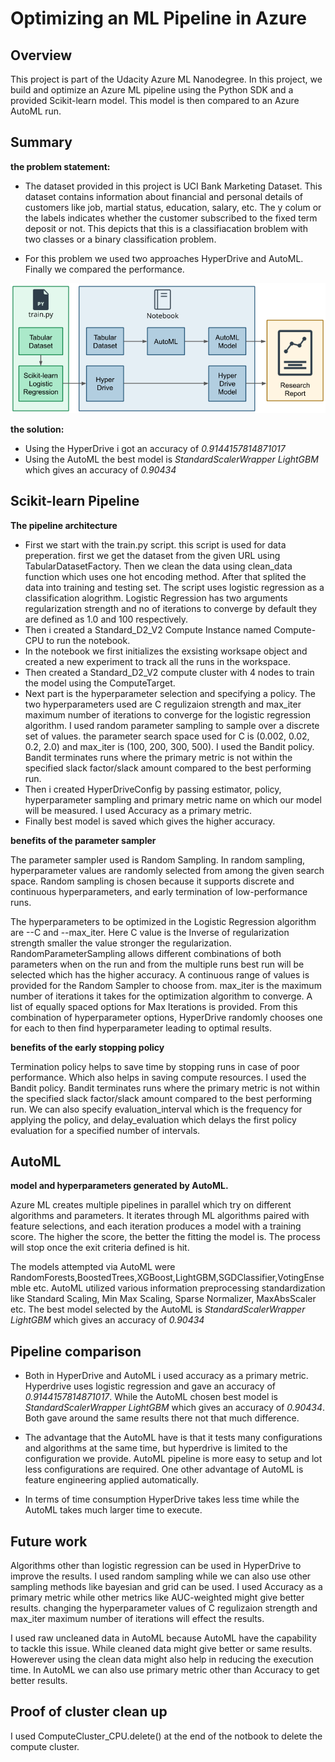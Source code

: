 # Optimizing an ML Pipeline in Azure

## Overview
This project is part of the Udacity Azure ML Nanodegree.
In this project, we build and optimize an Azure ML pipeline using the Python SDK and a provided Scikit-learn model.
This model is then compared to an Azure AutoML run.

## Summary
**the problem statement:**
- The dataset provided in this project is UCI Bank Marketing Dataset. This dataset contains information about financial and personal details of customers like job, martial status, education, salary, etc. The y colum or the labels indicates whether the customer subscribed to the fixed term deposit or not. This depicts that this is a classifiacation broblem with two classes or a binary classification problem.

- For this problem we used two approaches HyperDrive and AutoML. Finally we compared the performance.

![Alt text](Screenshots/workflow.png?raw=true "Workflow")

**the solution:**
- Using the HyperDrive i got an accuracy of *0.9144157814871017*
- Using the AutoML the best model is *StandardScalerWrapper LightGBM* which gives an accuracy of *0.90434*

## Scikit-learn Pipeline
**The pipeline architecture**
- First we start with the train.py script. this script is used for data preperation. first we get the dataset from the given URL using TabularDatasetFactory. Then we clean the data using clean_data function which uses one hot encoding method. After that splited the data into training and testing set. The script uses logistic regression as a classification alogrithm. Logistic Regression has two arguments regularization strength and no of iterations to converge by default they are defined as 1.0 and 100 respectively.
- Then i created a Standard_D2_V2 Compute Instance named Compute-CPU to run the notebook.
- In the notebook we first initializes the exsisting worksape object and created a new experiment to track all the runs in the workspace.
- Then created a Standard_D2_V2 compute cluster with 4 nodes to train the model using the ComputeTarget.
- Next part is the hyperparameter selection and specifying a policy. The two hyperparameters used are C regulizaion strength and max_iter maximum number of iterations to converge for the logistic regression algorithm. I used random parameter sampling to sample over a discrete set of values. the parameter search space used for C is (0.002, 0.02, 0.2, 2.0) and max_iter is (100, 200, 300, 500). I used the Bandit policy. Bandit terminates runs where the primary metric is not within the specified slack factor/slack amount compared to the best performing run.
- Then i created HyperDriveConfig by passing estimator, policy, hyperparameter sampling and primary metric name on which our model will be measured. I used Accuracy as a primary metric.
- Finally best model is saved which gives the higher accuracy.

**benefits of the parameter sampler**

The parameter sampler used is Random Sampling. In random sampling, hyperparameter values are randomly selected from among the given search space. Random sampling is chosen because it supports discrete and continuous hyperparameters, and early termination of low-performance runs.

The hyperparameters to be optimized in the Logistic Regression algorithm are --C and --max_iter. Here C value is the Inverse of regularization strength smaller the value stronger the regularization. RandomParameterSampling allows different combinations of both parameters when on the run and from the multiple runs best run will be selected which has the higher accuracy. A continuous range of values is provided for the Random Sampler to choose from. max_iter is the maximum number of iterations it takes for the optimization algorithm to converge. A list of equally spaced options for Max Iterations is provided. From this combination of hyperparameter options, HyperDrive randomly chooses one for each to then find hyperparameter leading to optimal results.

**benefits of the early stopping policy**

Termination policy helps to save time by stopping runs in case of poor performance. Which also helps in saving compute resources. I used the Bandit policy. Bandit terminates runs where the primary metric is not within the specified slack factor/slack amount compared to the best performing run. We can also specify evaluation_interval which is the frequency for applying the policy, and delay_evaluation which delays the first policy evaluation for a specified number of intervals.

## AutoML
**model and hyperparameters generated by AutoML.**

Azure ML creates multiple pipelines in parallel which try on different algorithms and parameters. It iterates through ML algorithms paired with feature selections, and each iteration produces a model with a training score. The higher the score, the better the fitting the model is. The process will stop once the exit criteria defined is hit.

The models attempted via AutoML were RandomForests,BoostedTrees,XGBoost,LightGBM,SGDClassifier,VotingEnsemble etc. AutoML utilized various information preprocessing standardization like Standard Scaling, Min Max Scaling, Sparse Normalizer, MaxAbsScaler etc. The best model selected by the AutoML is *StandardScalerWrapper LightGBM* which gives an accuracy of *0.90434*

## Pipeline comparison

- Both in HyperDrive and AutoML i used accuracy as a primary metric. Hyperdrive uses logistic regression and gave an accuracy of *0.9144157814871017*. While the AutoML chosen best model is *StandardScalerWrapper LightGBM* which gives an accuracy of *0.90434*. Both gave around the same results there not that much difference.

- The advantage that the AutoML have is that it tests many configurations and algorithms at the same time, but hyperdrive is limited to the configuration we provide. AutoML pipeline is more easy to setup and lot less configurations are required. One other advantage of AutoML is feature engineering applied automatically.

- In terms of time consumption HyperDrive takes less time while the AutoML takes much larger time to execute.

## Future work

Algorithms other than logistic regression can be used in HyperDrive to improve the results. I used random sampling while we can also use other sampling methods like bayesian and grid can be used. I used Accuracy as a primary metric while other metrics like AUC-weighted might give better results. changing the hyperparameter values of C regulizaion strength and max_iter maximum number of iterations will effect the results.

I used raw uncleaned data in AutoML because AutoML have the capability to tackle this issue. While cleaned data might give better or same results. Howerever using the clean data might also help in reducing the execution time. In AutoML we can also use primary metric other than Accuracy to get better results.

## Proof of cluster clean up

I used ComputeCluster_CPU.delete() at the end of the notbook to delete the compute cluster.
